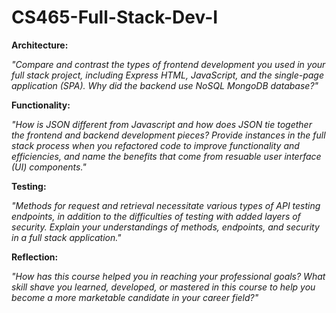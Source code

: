 # CS465-Full-Stack-Dev-I

**Architecture:**

_"Compare and contrast the types of frontend development you used in your full stack project, including Express HTML, JavaScript, and the single-page application (SPA). Why did the backend use NoSQL MongoDB database?"_


**Functionality:**

_"How is JSON different from Javascript and how does JSON tie together the frontend and backend development pieces? Provide instances in the full stack process when you refactored code to improve functionality and efficiencies, and name the benefits that come from resuable user interface (UI) components."_


**Testing:**

_"Methods for request and retrieval necessitate various types of API testing endpoints, in addition to the difficulties of testing with added layers of security. Explain your understandings of methods, endpoints, and security in a full stack application."_


**Reflection:**

_"How has this course helped you in reaching your professional goals? What skill shave you learned, developed, or mastered in this course to help you become a more marketable candidate in your career field?"_



